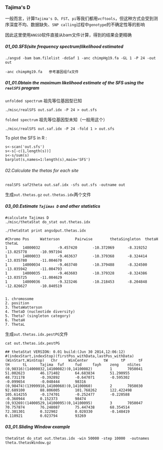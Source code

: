 ### Tajima's D
一般而言，计算`Tajima's D`、`FST`、`pi`等我们都用`vcftools`，但这种方式会受到测序深度不均、数据缺失、`SNP calling`过程中`genotype`的不确定性等的影响

因此这里使用`ANGSD`软件直接从bam文件计算，得到的结果会更精确

##### 01_00.SFS(site frequency spectrum)likelihood estimated
```
./angsd -bam bam.filelist -doSaf 1 -anc chimpHg19.fa -GL 1 -P 24 -out out

-anc chimpHg19.fa   参考基因组fa文件
```
##### 01_01.0btain the maximum likelihood estimate of the SFS using the `realSFS` program
`unfolded spectrum` 祖先等位基因型已知
```
./misc/realSFS out.saf.idx -P 24 > out.sfs
```
`folded spectrum` 祖先等位基因型未知（一般用这个）
```
./misc/realSFS out.saf.idx -P 24 -fold 1 > out.sfs
```
To plot the SFS in R :
```
s<-scan('out.sfs')
s<-s[-c(1,length(s))]
s<-s/sum(s)
barplot(s,names=1:length(s),main='SFS')
```
###### 02.Calculate the thetas for each site
```
realSFS saf2theta out.saf.idx -sfs out.sfs -outname out
```
生成`out.thetas.gz` `out.thetas.idx`两个文件

##### 03_00.Estimate `Tajimas D` and other statistics
```
#calculate Tajimas D
./misc/thetaStat do_stat out.thetas.idx
```
```
./thetaStat print angsdput.thetas.idx

#Chromo Pos     Watterson       Pairwise        thetaSingleton  thetaH  thetaL
1       14000032        -9.457420       -10.372069      -8.319252       -13.025778      -10.997194
1       14000033        -9.463637       -10.379368      -8.324414       -13.035780      -11.004670
1       14000034        -9.463740       -10.379488      -8.324500       -13.035942      -11.004793
1       14000035        -9.463603       -10.379328      -8.324386       -13.035725      -11.004629
1       14000036        -9.323246       -10.218453      -8.204848       -12.826627      -10.840519


1. chromosome
2. position
3. ThetaWatterson
4. ThetaD (nucleotide diversity)
5. Theta? (singleton category)
6. ThetaH
7. ThetaL
```
生成`out.thetas.idx.pestPG`文件
```
cat out.thetas.idx.pestPG

## thetaStat VERSION: 0.01 build:(Jun 30 2014,12:06:12)
#(indexStart,indexStop)(firstPos_withData,lastPos_withData)(WinStart,WinStop)   Chr     WinCenter       tW      tP      tF      tH      tL      Tajima  fuf     fud     fayh    zeng    nSites
(0,98316)(14000032,14100082)(0,14100082)        1       7050041 51.002623       46.171402       64.683834       51.290955       48.731178       -0.392892       -0.647071       -0.595302       -0.099654       -0.048444       98316
(0,98474)(13999910,14100060)(0,14100060)        2       7050030 92.689100       88.806005       101.768262      122.422498      105.614255      -0.174701       -0.252477       -0.220588       -0.360944       0.152373        98474
(0,93269)(14000529,14100095)(0,14100095)        3       7050047 70.757874       76.248087       75.447438       68.354514       72.301301       0.322902        0.020330        -0.148419       0.110921        0.023794        93269
```
##### 03_01.Sliding Window example
```
thetaStat do_stat out.thetas.idx -win 50000 -step 10000  -outnames theta.thetasWindow.gz
```


